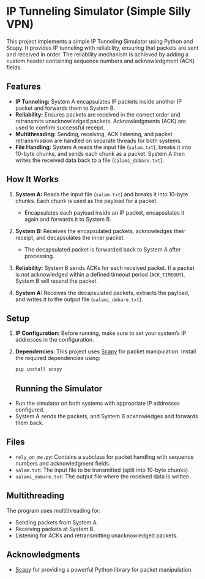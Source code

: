 # IP Tunneling Simulator (Simple Silly VPN)

This project implements a simple IP Tunneling Simulator using Python and Scapy. It provides IP tunneling with reliability, ensuring that packets are sent and received in order. The reliability mechanism is achieved by adding a custom header containing sequence numbers and acknowledgment (ACK) fields.

## Features

- **IP Tunneling:** System A encapsulates IP packets inside another IP packet and forwards them to System B.
- **Reliability:** Ensures packets are received in the correct order and retransmits unacknowledged packets. Acknowledgments (ACK) are used to confirm successful receipt.
- **Multithreading:** Sending, receiving, ACK listening, and packet retransmission are handled on separate threads for both systems.
- **File Handling:** System A reads the input file (`salam.txt`), breaks it into 10-byte chunks, and sends each chunk as a packet. System A then writes the received data back to a file (`salami_dobare.txt`).

## How It Works

1. **System A:** Reads the input file (`salam.txt`) and breaks it into 10-byte chunks. Each chunk is used as the payload for a packet.
   - Encapsulates each payload inside an IP packet, encapsulates it again and forwards it to System B.
   
2. **System B:** Receives the encapsulated packets, acknowledges their receipt, and decapsulates the inner packet.
   - The decapsulated packet is forwarded back to System A after processing.

3. **Reliability:** System B sends ACKs for each received packet. If a packet is not acknowledged within a defined timeout period (`ACK_TIMEOUT`), System B will resend the packet.

4. **System A:** Receives the decapsulated packets, extracts the payload, and writes it to the output file (`salami_dobare.txt`).

## Setup

1. **IP Configuration:** Before running, make sure to set your system’s IP addresses in the configuration.
   
2. **Dependencies:** This project uses [Scapy](https://scapy.readthedocs.io/en/latest/) for packet manipulation. Install the required dependencies using:

   ```bash
   pip install scapy
   ```
   ## Running the Simulator

- Run the simulator on both systems with appropriate IP addresses configured.
- System A sends the packets, and System B acknowledges and forwards them back.

## Files

- `rely_on_me.py`: Contains a subclass for packet handling with sequence numbers and acknowledgment fields.
- `salam.txt`: The input file to be transmitted (split into 10-byte chunks).
- `salami_dobare.txt`: The output file where the received data is written.

## Multithreading

The program uses multithreading for:

- Sending packets from System A.
- Receiving packets at System B.
- Listening for ACKs and retransmitting unacknowledged packets.

## Acknowledgments

- [Scapy](https://scapy.readthedocs.io/en/latest/) for providing a powerful Python library for packet manipulation.
